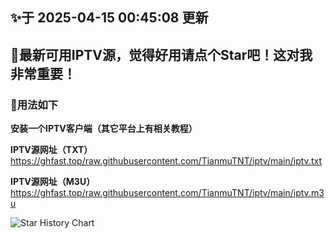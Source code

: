 ## ✨于 2025-04-15 00:45:08 更新
## 🎉最新可用IPTV源，觉得好用请点个Star吧！这对我非常重要！
### 🎈用法如下
**安装一个IPTV客户端（其它平台上有相关教程）**

**IPTV源网址（TXT）** https://ghfast.top/raw.githubusercontent.com/TianmuTNT/iptv/main/iptv.txt

**IPTV源网址（M3U）** https://ghfast.top/raw.githubusercontent.com/TianmuTNT/iptv/main/iptv.m3u

![Star History Chart](https://api.star-history.com/svg?repos=TianmuTNT/iptv)
